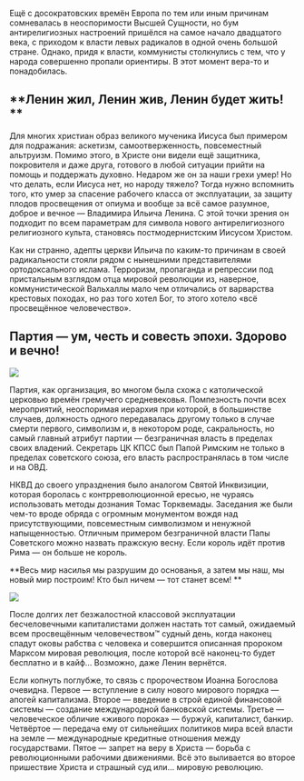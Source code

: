 Ещё с досократовских времён Европа по тем или иным причинам сомневалась в неоспоримости Высшей Сущности, но бум антирелигиозных настроений пришёлся на самое начало двадцатого века, с приходом к власти левых радикалов в одной очень большой стране. Однако, придя к власти, коммунисты столкнулись с тем, что у народа совершенно пропали ориентиры. В этот момент вера-то и понадобилась. 

## **﻿Ленин жил, Ленин жив, Ленин будет жить! **

Для многих христиан образ великого мученика Иисуса был примером для подражания: аскетизм, самоотверженность, повсеместный альтруизм. Помимо этого, в Христе они видели ещё защитника, покровителя и даже друга, готового в любой ситуации прийти на помощь и поддержать духовно. Недаром же он за наши грехи умер! Но что делать, если Иисуса нет, но народу тяжело? Тогда нужно вспомнить того, кто умер за спасение рабочего класса от эксплуатации, за защиту плодов просвещения от опиума и вообще за всё самое разумное, доброе и вечное — Владимира Ильича Ленина. С этой точки зрения он подходит по всем параметрам для символа нового антирелигиозного религиозного культа, становясь постмодернистским Иисусом Христом.   
  
Как ни странно, адепты церкви Ильича по каким-то причинам в своей радикальности стояли рядом с нынешними представителями ортодоксального ислама. Терроризм, пропаганда и репрессии под пристальным взглядом отца мировой революции из, наверное, коммунистической Вальхаллы мало чем отличались от варварства крестовых походах, но раз того хотел Бог, то этого хотело «всё просвещённое человечество».   


## **Партия — ум, честь и совесть эпохи. Здорово и вечно!**

![](https://assets.discours.io/unsafe/900x/production/image/a3d5d3f0-a54b-11e8-bfc7-9b5979ddfe3f.jpeg)  


Партия, как организация, во многом была схожа с католической церковью времён гремучего средневековья. Помпезность почти всех мероприятий, неоспоримая иерархия при которой, в большинстве случаев, должность одного передавалась другому только в случае смерти первого, символизм и, в некотором роде, сакральность, но самый главный атрибут партии — безграничная власть в пределах своих владений. Секретарь ЦК КПСС был Папой Римским не только в пределах советского союза, его власть распространялась в том числе и на ОВД.

  


НКВД до своего упразднения было аналогом Святой Инквизиции, которая боролась с контрреволюционной ересью, не чураясь использовать методы дознания Томас Торквемады. Заседания же были чем-то вроде обряда с огромным монументом вождя над присутствующими, повсеместным символизмом и ненужной напыщенностью. Отличным примером безграничной власти Папы Советского можно назвать пражскую весну. Если король идёт против Рима — он больше не король.

**Весь мир насилья мы разрушим до основанья, а затем мы наш, мы новый мир построим! Кто был ничем — тот станет всем! **

![](https://assets.discours.io/unsafe/900x/production/image/a41b6870-a54b-11e8-bfc7-9b5979ddfe3f.jpeg)

После долгих лет безжалостной классовой эксплуатации бесчеловечными капиталистами должен настать тот самый, ожидаемый всем просвещённым человечеством™ судный день, когда наконец спадут оковы рабства с человека и совершится описанная пророком Марксом мировая революция, после которой всё наконец-то будет бесплатно и в кайф… Возможно, даже Ленин вернётся.

Если копнуть поглубже, то связь с пророчеством Иоанна Богослова очевидна. Первое — вступление в силу нового мирового порядка — апогей капитализма. Второе — введение в строй единой финансовой системы — создание международной банковской системы. Третье — человеческое обличие «живого порока» — буржуй, капиталист, банкир. Четвёртое — передача ему от сильнейших политиков мира всей власти на земле — международные кредитные отношения между государствами. Пятое — запрет на веру в Христа — борьба с революционными рабочими движениями. Всё это выливается во второе пришествие Христа и страшный суд или… мировую революцию. 
